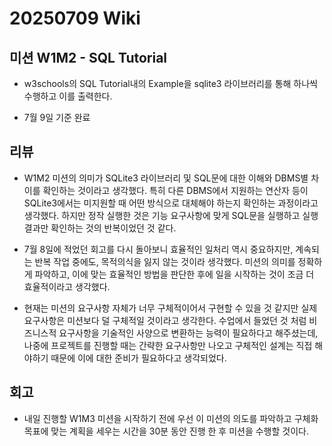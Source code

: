 # 20250709 Wiki

## 미션 W1M2 - SQL Tutorial

- w3schools의 SQL Tutorial내의 Example을 sqlite3 라이브러리를 통해 하나씩 수행하고 이를 출력한다.

- 7월 9일 기준 완료

## 리뷰

- W1M2 미션의 의미가 SQLite3 라이브러리 및 SQL문에 대한 이해와 DBMS별 차이를 확인하는 것이라고 생각했다. 특히 다른 DBMS에서 지원하는 연산자 등이 SQLite3에서는 미지원할 때 어떤 방식으로 대체해야 하는지 확인하는 과정이라고 생각했다. 하지만 정작 실행한 것은 기능 요구사항에 맞게 SQL문을 실행하고 실행 결과만 확인하는 것의 반복이었던 것 같다.

- 7월 8일에 적었던 회고를 다시 돌아보니 효율적인 일처리 역시 중요하지만, 계속되는 반복 작업 중에도, 목적의식을 잃지 않는 것이라 생각했다. 미션의 의미를 정확하게 파악하고, 이에 맞는 효율적인 방법을 판단한 후에 일을 시작하는 것이 조금 더 효율적이라고 생각했다.

- 현재는 미션의 요구사항 자체가 너무 구체적이어서 구현할 수 있을 것 같지만 실제 요구사항은 미션보다 덜 구체적일 것이라고 생각한다. 수업에서 들었던 것 처럼 비즈니스적 요구사항을 기술적인 사양으로 변환하는 능력이 필요하다고 해주셨는데, 나중에 프로젝트를 진행할 때는 간략한 요구사항만 나오고 구체적인 설계는 직접 해야하기 때문에 이에 대한 준비가 필요하다고 생각되었다.

## 회고

- 내일 진행할 W1M3 미션을 시작하기 전에 우선 이 미션의 의도를 파악하고 구체화 목표에 맞는 계획을 세우는 시간을 30분 동안 진행 한 후 미션을 수행할 것이다.